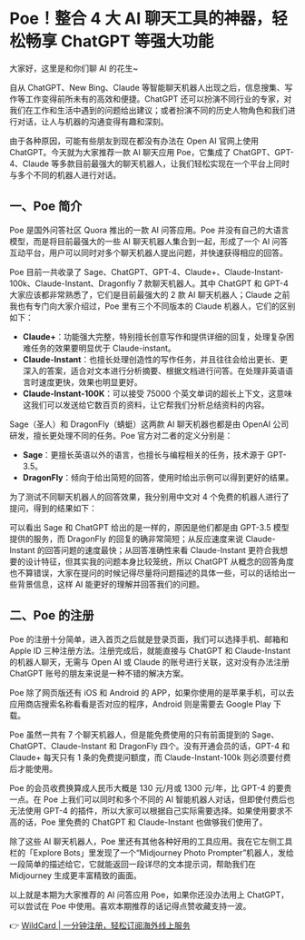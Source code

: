 # Poe！整合 4 大 AI 聊天工具的神器，轻松畅享 ChatGPT 等强大功能

大家好，这里是和你们聊 AI 的花生~

自从 ChatGPT、New Bing、Claude 等智能聊天机器人出现之后，信息搜集、写作等工作变得前所未有的高效和便捷。ChatGPT 还可以扮演不同行业的专家，对我们在工作和生活中遇到的问题给出建议；或者扮演不同的历史人物角色和我们进行对话，让人与机器的沟通变得有趣和深刻。

由于各种原因，可能有些朋友到现在都没有办法在 Open AI 官网上使用 ChatGPT。今天就为大家推荐一款 AI 聊天应用 Poe，它集成了 ChatGPT、GPT-4、Claude 等多款目前最强大的聊天机器人，让我们轻松实现在一个平台上同时与多个不同的机器人进行对话。

## 一、Poe 简介

Poe 是国外问答社区 Quora 推出的一款 AI 问答应用。Poe 并没有自己的大语言模型，而是将目前最强大的一些 AI 聊天机器人集合到一起，形成了一个 AI 问答互动平台，用户可以同时对多个聊天机器人提出问题，并快速获得相应的回答。



Poe 目前一共收录了 Sage、ChatGPT、GPT-4、Claude+、Claude-Instant-100k、Claude-Instant、Dragonfly 7 款聊天机器人。其中 ChatGPT 和 GPT-4 大家应该都非常熟悉了，它们是目前最强大的 2 款 AI 聊天机器人；Claude 之前我也有专门向大家介绍过，Poe 里有三个不同版本的 Claude 机器人，它们的区别如下：

- **Claude+**：功能强大完整，特别擅长创意写作和提供详细的回复，处理复杂困难任务的效果要明显优于 Claude-instant。
- **Claude-Instant**：也擅长处理创造性的写作任务，并且往往会给出更长、更深入的答案，适合对文本进行分析摘要、根据文档进行问答。在处理非英语语言时速度更快，效果也明显更好。
- **Claude-Instant-100K**：可以接受 75000 个英文单词的超长上下文，这意味这我们可以发送给它数百页的资料，让它帮我们分析总结资料的内容。

Sage（圣人）和 DragonFly（蜻蜓）这两款 AI 聊天机器也都是由 OpenAI 公司研发，擅长更处理不同的任务。Poe 官方对二者的定义分别是：

- **Sage**：更擅长英语以外的语言，也擅长与编程相关的任务，技术源于 GPT-3.5。
- **DragonFly**：倾向于给出简短的回答，使用时给出示例可以得到更好的结果。

为了测试不同聊天机器人的回答效果，我分别用中文对 4 个免费的机器人进行了提问，得到的结果如下：



可以看出 Sage 和 ChatGPT 给出的是一样的，原因是他们都是由 GPT-3.5 模型提供的服务，而 DragonFly 的回复的确非常简短；从反应速度来说 Claude-Instant 的回答问题的速度最快；从回答准确性来看 Claude-Instant 更符合我想要的设计特征，但其实我的问题本身比较笼统，所以 ChatGPT 从概念的回答角度也不算错误，大家在提问的时候记得尽量将问题描述的具体一些，可以的话给出一些背景信息，这样 AI 能更好的理解并回答我们的问题。

## 二、Poe 的注册

Poe 的注册十分简单，进入首页之后就是登录页面，我们可以选择手机、邮箱和 Apple ID 三种注册方法。注册完成后，就能直接与 ChatGPT 和 Claude-Instant 的机器人聊天，无需与 Open AI 或 Claude 的账号进行关联，这对没有办法注册 ChatGPT 账号的朋友来说是一种不错的解决方案。



Poe 除了网页版还有 iOS 和 Android 的 APP，如果你使用的是苹果手机，可以去应用商店搜索名称看看是否对应的程序，Android 则是需要去 Google Play 下载。



Poe 虽然一共有 7 个聊天机器人，但是能免费使用的只有前面提到的 Sage、ChatGPT、Claude-Instant 和 DragonFly 四个。没有开通会员的话，GPT-4 和 Claude+ 每天只有 1 条的免费提问额度，而 Claude-Instant-100k 则必须要付费后才能使用。



Poe 的会员收费换算成人民币大概是 130 元/月或 1300 元/年，比 GPT-4 的要贵一点。在 Poe 上我们可以同时和多个不同的 AI 智能机器人对话，但即使付费后也无法使用 GPT-4 的插件，所以大家可以根据自己实际需要选择。如果使用要求不高的话，Poe 里免费的 ChatGPT 和 Claude-Instant 也做够我们使用了。

除了这些 AI 聊天机器人，Poe 里还有其他各种好用的工具应用。我在它左侧工具栏的「Explore Bots」里发现了一个“Midjourney Photo Prompter”机器人，发给一段简单的描述给它，它就能返回一段详尽的文本提示词，帮助我们在 Midjourney 生成更丰富精致的画面。



以上就是本期为大家推荐的 AI 问答应用 Poe，如果你还没办法用上 ChatGPT，可以尝试在 Poe 中使用。喜欢本期推荐的话记得点赞收藏支持一波。

👉 [WildCard | 一分钟注册，轻松订阅海外线上服务](https://bbtdd.com/WildCard)